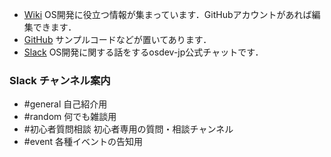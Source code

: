 - [Wiki](https://github.com/osdev-jp/osdev-jp.github.io/wiki) OS開発に役立つ情報が集まっています．GitHubアカウントがあれば編集できます．
- [GitHub](https://github.com/osdev-jp) サンプルコードなどが置いてあります．
- [Slack](https://osdev-jp.slack.com/) OS開発に関する話をするosdev-jp公式チャットです．

### Slack チャンネル案内
- #general
自己紹介用
- #random
何でも雑談用
- #初心者質問相談
初心者専用の質問・相談チャンネル
- #event
各種イベントの告知用
